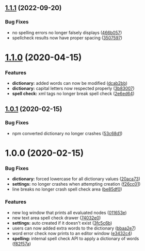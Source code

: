 ## [1.1.1](https://github.com/ashblue/unity-simple-spellcheck/compare/v1.1.0...v1.1.1) (2022-09-20)


### Bug Fixes

* no spelling errors no longer falsely displays ([466b057](https://github.com/ashblue/unity-simple-spellcheck/commit/466b057adaf09828c052ff970bc1624023035edc))
* spellcheck results now have proper spacing ([3507597](https://github.com/ashblue/unity-simple-spellcheck/commit/35075976104b2989113b0747ba47992e76cf83f2))

# [1.1.0](https://github.com/ashblue/unity-simple-spellcheck/compare/v1.0.1...v1.1.0) (2020-04-15)


### Features

* **dictionary:** added words can now be modified ([dcab2bb](https://github.com/ashblue/unity-simple-spellcheck/commit/dcab2bb3228181ae4338b837b8199c0457cbd26b))
* **dictionary:** capital letters now respected properly ([3b83007](https://github.com/ashblue/unity-simple-spellcheck/commit/3b83007a795e03bd7a2ad2a29effc2d12c2700d2))
* **spell check:** xml tags no longer break spell check ([2e6ed64](https://github.com/ashblue/unity-simple-spellcheck/commit/2e6ed64d81eb2aae7264bbdcbcf2c48448ed08f6))

## [1.0.1](https://github.com/ashblue/unity-simple-spellcheck/compare/v1.0.0...v1.0.1) (2020-02-15)


### Bug Fixes

* npm converted dictionary no longer crashes ([53c68d1](https://github.com/ashblue/unity-simple-spellcheck/commit/53c68d1517e27a85d8146bab182118879155d7f7))

# 1.0.0 (2020-02-15)


### Bug Fixes

* **dictionary:** forced lowercase for all dictionary values ([20aca73](https://github.com/ashblue/unity-simple-spellcheck/commit/20aca73a471f078d24774f5ee80770c0f1896d24))
* **settings:** no longer crashes when attempting creation ([f26cc01](https://github.com/ashblue/unity-simple-spellcheck/commit/f26cc015d751230725ef1b58d34cd432ba6ebf0b))
* line breaks no longer crash spell check area ([be85df0](https://github.com/ashblue/unity-simple-spellcheck/commit/be85df067c7fd294bde549e59452864b8c8697a3))


### Features

* new log window that prints all evaluated nodes ([011653e](https://github.com/ashblue/unity-simple-spellcheck/commit/011653eb493609eb4ef1b389d8dbe70f6a3af132))
* new text area spell check drawer ([74032e0](https://github.com/ashblue/unity-simple-spellcheck/commit/74032e0326ec181fbf4c453d4a9a44759e1ed35d))
* **settings:** auto created if it doesn't exist ([3fc5c6b](https://github.com/ashblue/unity-simple-spellcheck/commit/3fc5c6b5c00897931ee86b95094eed7df627ef74))
* users can now added extra words to the dictionary ([bbaa2e7](https://github.com/ashblue/unity-simple-spellcheck/commit/bbaa2e7dfa2603cf760ec45621b86b30f1ce73a8))
* word error check now prints to an editor window ([e3432c4](https://github.com/ashblue/unity-simple-spellcheck/commit/e3432c46bc76addffc7258d33e34b6530a30d643))
* **spelling:** internal spell check API to apply a dictionary of words ([f82f57a](https://github.com/ashblue/unity-simple-spellcheck/commit/f82f57af283dae9fa7d018200337a42fe1c18073))
